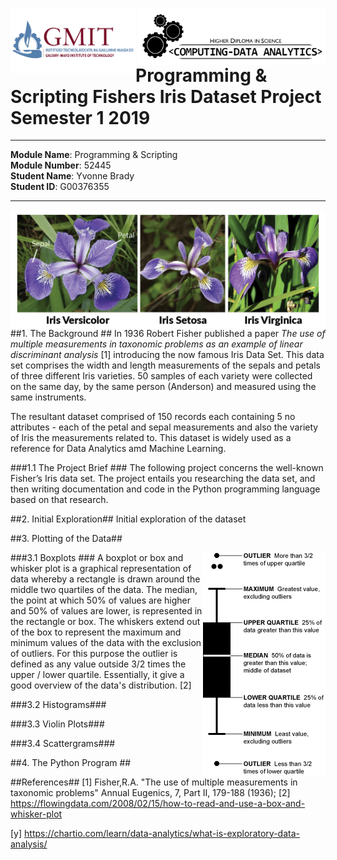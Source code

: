 
<img align="left" src="/images/GMIT-logo.png" alt="GMIT" width="200"/>                               <img align="right" src="/images/data-analytics.png" alt="HDipDA" width="300"/>  

# Programming &amp; Scripting Fishers Iris Dataset Project Semester 1 2019


___________________________________________

**Module Name**: Programming & Scripting  
**Module Number**: 52445  
**Student Name**: Yvonne Brady  
**Student ID**: G00376355  
___________________________________________

<img align="left" src="/images/iris-varieties.png" alt="Iris Varieties"/>

##1. The Background ##
In 1936 Robert Fisher published a paper _The use of multiple measurements in taxonomic problems as an example of linear discriminant analysis_ [1] introducing the now famous Iris Data Set. This data set comprises the width and length measurements of the sepals and petals of three different Iris varieties. 50 samples of each variety were collected on the same day, by the same person (Anderson) and measured using the same instruments. 

The resultant dataset comprised of 150 records each containing 5 no attributes - each of the petal and sepal measurements and also the variety of Iris the measurements related to. This dataset is widely used as a reference for Data Analytics amd Machine Learning.

###1.1 The Project Brief ###
The following project concerns the well-known Fisher’s Iris data set. The project entails you researching the data set, and then writing documentation and code in the Python programming language based on that research.

##2. Initial Exploration##
Initial exploration of the dataset 

##3. Plotting of the Data##

###3.1 Boxplots ###
<img align="right" src="images/box-plot-explained.gif">
A boxplot or box and whisker plot is a graphical representation of data whereby a rectangle is drawn around the middle two quartiles of the data. The median, the point at which 50% of values are higher and 50% of values are lower, is represented in the rectangle or box. The whiskers extend out of the box to represent the maximum and minimum values of the data with the exclusion of outliers. For this purpose the outlier is defined as any value outside 3/2 times the upper / lower quartile. Essentially, it give a good overview of the data's distribution. [2]


###3.2 Histograms###


###3.3 Violin Plots###

###3.4 Scattergrams###


##4. The Python Program ##


##References##
[1] Fisher,R.A. "The use of multiple measurements in taxonomic problems" Annual Eugenics, 7, Part II, 179-188 (1936);
[2] https://flowingdata.com/2008/02/15/how-to-read-and-use-a-box-and-whisker-plot




[y] https://chartio.com/learn/data-analytics/what-is-exploratory-data-analysis/ 
